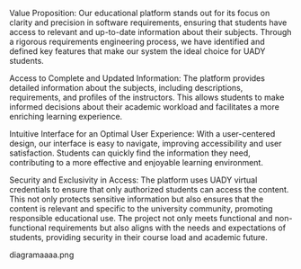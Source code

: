 Value Proposition: Our educational platform stands out for its focus on clarity and precision in software requirements, 
ensuring that students have access to relevant and up-to-date information about their subjects. 
Through a rigorous requirements engineering process, we have identified and defined key features that make our system the ideal choice for UADY students.

Access to Complete and Updated Information: The platform provides detailed information about the subjects, including descriptions, requirements, and profiles of the instructors. 
This allows students to make informed decisions about their academic workload and facilitates a more enriching learning experience.

Intuitive Interface for an Optimal User Experience: With a user-centered design, our interface is easy to navigate, improving accessibility and user satisfaction. 
Students can quickly find the information they need, contributing to a more effective and enjoyable learning environment.

Security and Exclusivity in Access: The platform uses UADY virtual credentials to ensure that only authorized students can access the content.
This not only protects sensitive information but also ensures that the content is relevant and specific to the university community, promoting responsible educational use.
The project not only meets functional and non-functional requirements but also aligns with the needs and expectations of students, providing security in their course load and academic future.

diagramaaaa.png










